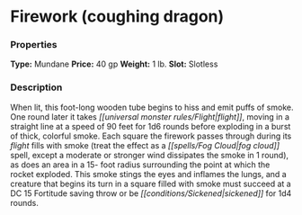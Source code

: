 ﻿---
Title: "Firework (coughing dragon)"
Type: "Mundane"
Price: "40 gp"
Weight: "1 lb."
Slot: "Slotless"
Description: |
  "When lit, this foot-long wooden tube begins to hiss and emit puffs of smoke. One round later it takes flight, moving in a straight line at a speed of 90 feet for 1d6 rounds before exploding in a burst of thick, colorful smoke. Each square the firework passes through during its flight fills with smoke (treat the effect as a fog cloud spell, except a moderate or stronger wind dissipates the smoke in 1 round), as does an area in a 15- foot radius surrounding the point at which the rocket exploded. This smoke stings the eyes and inflames the lungs, and a creature that begins its turn in a square filled with smoke must succeed at a DC 15 Fortitude saving throw or be sickened for 1d4 rounds."
Sources: "['Ships of the Inner Sea']"
---

# Firework (coughing dragon)

### Properties

**Type:** Mundane **Price:** 40 gp **Weight:** 1 lb. **Slot:** Slotless

### Description

When lit, this foot-long wooden tube begins to hiss and emit puffs of smoke. One round later it takes _[[universal monster rules/Flight|flight]]_, moving in a straight line at a speed of 90 feet for 1d6 rounds before exploding in a burst of thick, colorful smoke. Each square the firework passes through during its _flight_ fills with smoke (treat the effect as a _[[spells/Fog Cloud|fog cloud]]_ spell, except a moderate or stronger wind dissipates the smoke in 1 round), as does an area in a 15- foot radius surrounding the point at which the rocket exploded. This smoke stings the eyes and inflames the lungs, and a creature that begins its turn in a square filled with smoke must succeed at a DC 15 Fortitude saving throw or be _[[conditions/Sickened|sickened]]_ for 1d4 rounds.


